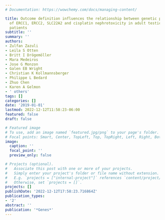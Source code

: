 ```yaml
---
# Documentation: https://wowchemy.com/docs/managing-content/

title: Outcome definition influences the relationship between genetic polymorphisms
  of ERCC1, ERCC2, SLC22A2 and cisplatin nephrotoxicity in adult testicular cancer
  patients
subtitle: ''
summary: ''
authors:
- Zulfan Zazuli
- Leila S Otten
- Britt I Drögemöller
- Mara Medeiros
- Jose G Monzon
- Galen EB Wright
- Christian K Kollmannsberger
- Philippe L Bedard
- Zhuo Chen
- Karen A Gelmon
- ' others'
tags: []
categories: []
date: '2019-01-01'
lastmod: 2022-12-12T11:58:23-06:00
featured: false
draft: false

# Featured image
# To use, add an image named `featured.jpg/png` to your page's folder.
# Focal points: Smart, Center, TopLeft, Top, TopRight, Left, Right, BottomLeft, Bottom, BottomRight.
image:
  caption: ''
  focal_point: ''
  preview_only: false

# Projects (optional).
#   Associate this post with one or more of your projects.
#   Simply enter your project's folder or file name without extension.
#   E.g. `projects = ["internal-project"]` references `content/project/deep-learning/index.md`.
#   Otherwise, set `projects = []`.
projects: []
publishDate: '2022-12-12T17:58:23.716864Z'
publication_types:
- '2'
abstract: ''
publication: '*Genes*'
---
```

